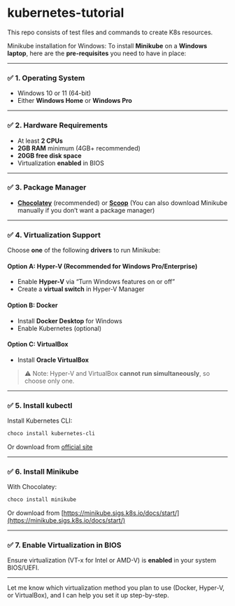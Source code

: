# kubernetes-tutorial
This repo consists of test files and commands to create K8s resources.

Minikube installation for Windows:
To install **Minikube** on a **Windows laptop**, here are the **pre-requisites** you need to have in place:

---

### ✅ 1. **Operating System**
- Windows 10 or 11 (64-bit)
- Either **Windows Home** or **Windows Pro**

---

### ✅ 2. **Hardware Requirements**
- At least **2 CPUs**
- **2GB RAM** minimum (4GB+ recommended)
- **20GB free disk space**
- Virtualization **enabled** in BIOS

---

### ✅ 3. **Package Manager**
- **[Chocolatey](https://chocolatey.org/install)** (recommended) or **[Scoop](https://scoop.sh)**
  (You can also download Minikube manually if you don’t want a package manager)

---

### ✅ 4. **Virtualization Support**
Choose **one** of the following **drivers** to run Minikube:

#### Option A: **Hyper-V** (Recommended for Windows Pro/Enterprise)
- Enable **Hyper-V** via “Turn Windows features on or off”
- Create a **virtual switch** in Hyper-V Manager

#### Option B: **Docker**
- Install **Docker Desktop** for Windows
- Enable Kubernetes (optional)

#### Option C: **VirtualBox**
- Install **Oracle VirtualBox**

> ⚠️ Note: Hyper-V and VirtualBox **cannot run simultaneously**, so choose only one.

---

### ✅ 5. **Install kubectl**
Install Kubernetes CLI:
```bash
choco install kubernetes-cli
```
Or download from [official site](https://kubernetes.io/docs/tasks/tools/install-kubectl/)

---

### ✅ 6. **Install Minikube**
With Chocolatey:
```bash
choco install minikube
```
Or download from [https://minikube.sigs.k8s.io/docs/start/](https://minikube.sigs.k8s.io/docs/start/)

---

### ✅ 7. **Enable Virtualization in BIOS**
Ensure virtualization (VT-x for Intel or AMD-V) is **enabled** in your system BIOS/UEFI.

---

Let me know which virtualization method you plan to use (Docker, Hyper-V, or VirtualBox), and I can help you set it up step-by-step.
